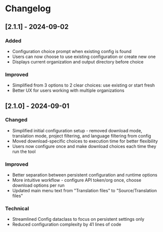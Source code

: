 # Changelog

## [2.1.1] - 2024-09-02

### Added
- Configuration choice prompt when existing config is found
- Users can now choose to use existing configuration or create new one
- Displays current organization and output directory before choice

### Improved  
- Simplified from 3 options to 2 clear choices: use existing or start fresh
- Better UX for users working with multiple organizations

## [2.1.0] - 2024-09-01

### Changed
- Simplified initial configuration setup - removed download mode, translation mode, project filtering, and language filtering from config
- Moved download-specific choices to execution time for better flexibility
- Users now configure once and make download choices each time they run the tool

### Improved
- Better separation between persistent configuration and runtime options
- More intuitive workflow - configure API token/org once, choose download options per run
- Updated main menu text from "Translation files" to "Source/Translation files"

### Technical
- Streamlined Config dataclass to focus on persistent settings only
- Reduced configuration complexity by 41 lines of code
